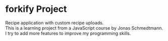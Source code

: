 # forkify Project

Recipe application with custom recipe uploads. <br />
This is a learning project from a JavaScript course by Jonas Schmedtmann. <br />
I try to add more features to improve my programming skills. <br />
